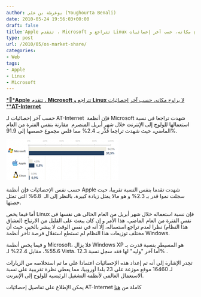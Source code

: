 ```yaml
---
author: يوغرطة بن علي (Youghourta Benali)
date: 2010-05-24 19:56:03+00:00
draft: false
title: َApple تتقدم ، Microsoft تتراجع و Linux لا يراوح مكانه، حسب آخر إحصائيات AT-Internet
type: post
url: /2010/05/os-market-share/
categories:
- Web
tags:
- Apple
- Linux
- Microsoft
---
```


[**َ****Apple**** تتقدم ، ****Microsoft**** تتراجع و ****Linux**** لا يراوح مكانه، حسب آخر إحصائيات ****AT-Internet**](https://www.it-scoop.com/2010/05/os-market-share/)

حسب آخر إحصائيات لـ AT-Internet  فإن أنظمة Microsoft شهدت تراجعا في نسبة استعمالها للولوج إلى الإنترنت خلال شهر أبريل المنصرم  مقارنة بنفس الفترة من العام الماضي، حيث شهدت تراجعا قُدِّر بـ 2.4% مما قلص مجموع حصصها إلى 91.9%.

[![](OS-201005-1-e1274730684446-300x109.png)
](https://www.it-scoop.com/2010/05/os-market-share/)

حسب نفس الإحصائيات فإن أنظمة Apple شهدت تقدما بنفس النسبة تقريبا، حيث سجلت نموا قدر بـ 2.3% و هو مالا يمثل زيادة كبيرة، بالنظر إلى الـ  6.8% التي تمثل حصتها.

أما فيما يخص Linux فإن نسبة استعماله خلال شهر أبريل من العام الحالي هي نفسها في نفس الفترة من العام الماضي، هذا الأمر و إن كان يبعث على القليل من الارتياح (لعشاق هذا النظام) نظرا لعدم تراجع استعماله، إلا أنه في نفس الوقت لا يبشر بالخير، حيث أن مختلف توزيعات هذا النظام لم تستطع استغلال فرصة تأخر أنظمة Windows.

و فيما يخص أنظمة Microsoft، فلا يزال Windows XP هو المسيطر بنسبة قدرت بـ 55.6%، مقابل 22.4% لـ Vista. أما آخر "وليد" لها فقد سجل نسبة 12.3% .

تجدر الإشارة إلى أنه تم إعداد هذه الإحصائيات اعتمادا على ما تم استخلاصه من الزيارات لـ 16460 موقع موزعة على 23 بلدا أوروبيا، مما يعطي نظرة تقريبية على نسبة الاستعمال العالمي لأنظمة التشغيل الرئيسية للولوج إلى الإنترنت.

يمكن الإطلاع على تفاصيل إحصائيات AT-Internet كاملة من [هنا](http://www.atinternet-institute.com/fr-fr/equipement-internaute/systemes-d-exploitation-avril-2010/index-1-1-7-197.html)
